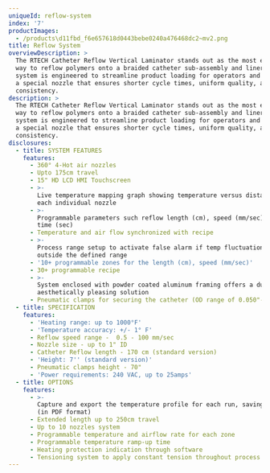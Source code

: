 ```yaml
---
uniqueId: reflow-system
index: '7'
productImages:
  - /products\d11fbd_f6e657618d0443bebe0240a476468dc2~mv2.png
title: Reflow System
overviewDescription: >
  The RTECH Catheter Reflow Vertical Laminator stands out as the most efficient
  way to reflow polymers onto a braided catheter sub-assembly and liner. This
  system is engineered to streamline product loading for operators and features
  a special nozzle that ensures shorter cycle times, uniform quality, and
  consistency.
description: >
  The RTECH Catheter Reflow Vertical Laminator stands out as the most efficient
  way to reflow polymers onto a braided catheter sub-assembly and liner. This
  system is engineered to streamline product loading for operators and features
  a special nozzle that ensures shorter cycle times, uniform quality, and
  consistency.
disclosures:
  - title: SYSTEM FEATURES
    features:
      - 360° 4-Hot air nozzles
      - Upto 175cm travel
      - 15" HD LCD HMI Touchscreen
      - >-
        Live temperature mapping graph showing temperature versus distance for
        each individual nozzle
      - >-
        Programmable parameters such reflow length (cm), speed (mm/sec), dwell
        time (sec)
      - Temperature and air flow synchronized with recipe
      - >-
        Process range setup to activate false alarm if temp fluctuation goes
        outside the defined range
      - '10+ programmable zones for the length (cm), speed (mm/sec)'
      - 30+ programmable recipe
      - >-
        System enclosed with powder coated aluminum framing offers a durable and
        aesthetically pleasing solution
      - Pneumatic clamps for securing the catheter (OD range of 0.050"- 0.5")
  - title: SPECIFICATION
    features:
      - 'Heating range: up to 1000°F'
      - 'Temperature accuracy: +/- 1° F'
      - Reflow speed range -  0.5 - 100 mm/sec
      - Nozzle size - up to 1" ID
      - Catheter Reflow length - 170 cm (standard version)
      - 'Height: 7'' (standard version)'
      - Pneumatic clamps height - 70"
      - 'Power requirements: 240 VAC, up to 25amps'
  - title: OPTIONS
    features:
      - >-
        Capture and export the temperature profile for each run, saving the data
        (in PDF format)
      - Extended length up to 250cm travel
      - Up to 10 nozzles system
      - Programmable temperature and airflow rate for each zone
      - Programmable temperature ramp-up time
      - Heating protection indication through software
      - Tensioning system to apply constant tension throughout process cycle
---
```


